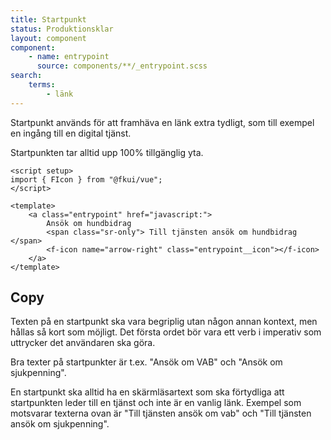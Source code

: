 ```yaml
---
title: Startpunkt
status: Produktionsklar
layout: component
component:
    - name: entrypoint
      source: components/**/_entrypoint.scss
search:
    terms:
        - länk
---
```


Startpunkt används för att framhäva en länk extra tydligt, som till exempel en ingång till en digital tjänst.

Startpunkten tar alltid upp 100% tillgänglig yta.

```vue
<script setup>
import { FIcon } from "@fkui/vue";
</script>

<template>
    <a class="entrypoint" href="javascript:">
        Ansök om hundbidrag
        <span class="sr-only"> Till tjänsten ansök om hundbidrag </span>
        <f-icon name="arrow-right" class="entrypoint__icon"></f-icon>
    </a>
</template>
```

## Copy

Texten på en startpunkt ska vara begriplig utan någon annan kontext, men hållas så kort som möjligt. Det första ordet bör vara ett verb i imperativ som uttrycker det användaren ska göra.

Bra texter på startpunkter är t.ex. "Ansök om VAB" och "Ansök om sjukpenning".

En startpunkt ska alltid ha en skärmläsartext som ska förtydliga att startpunkten leder till en tjänst och inte är en vanlig länk. Exempel som motsvarar texterna ovan är "Till tjänsten ansök om vab" och "Till tjänsten ansök om sjukpenning".
